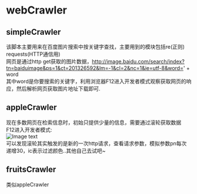 # webCrawler
## simpleCrawler
该脚本主要用来在百度图片搜索中按关键字查找，主要用到的模块包括re(正则) requests(HTTP通信用)</br>
网页是通过http get获取的图片数据，http://image.baidu.com/search/index?tn=baiduimage&ps=1&ct=201326592&lm=-1&cl=2&nc=1&ie=utf-8&word=' + word</br>
其中word是你要搜索的关键字，利用浏览器F12进入开发者模式观察获取网页的响应，然后解析网页获取图片地址下载即可.
## appleCrawler
现在多数网页在检索信息时，初始只提供少量的信息，需要通过滚轮获取数据</br>
F12进入开发者模式:</br>
![Image text](webCrawler/img_folder/TIM截图20180929171616.png)</br>
可以发现滚轮其实触发的是新的一次http请求，查看请求参数，模拟参数pn每次递增30，ic表示过滤颜色..其他自己去试吧~
## fruitsCrawler
类似appleCrawler
